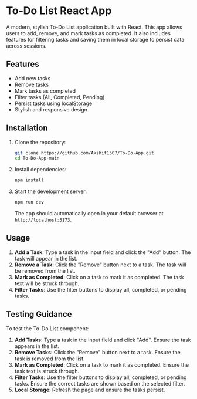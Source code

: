 # To-Do List React App

A modern, stylish To-Do List application built with React. This app allows users to add, remove, and mark tasks as completed. It also includes features for filtering tasks and saving them in local storage to persist data across sessions.

## Features

- Add new tasks
- Remove tasks
- Mark tasks as completed
- Filter tasks (All, Completed, Pending)
- Persist tasks using localStorage
- Stylish and responsive design

## Installation

1. Clone the repository:

   ```bash
   git clone https://github.com/Akshit1507/To-Do-App.git
   cd To-Do-App-main
   ```

2. Install dependencies:

   ```bash
   npm install
   ```

3. Start the development server:

   ```bash
   npm run dev
   ```

   The app should automatically open in your default browser at `http://localhost:5173`.

## Usage

1. **Add a Task**: Type a task in the input field and click the "Add" button. The task will appear in the list.
2. **Remove a Task**: Click the "Remove" button next to a task. The task will be removed from the list.
3. **Mark as Completed**: Click on a task to mark it as completed. The task text will be struck through.
4. **Filter Tasks**: Use the filter buttons to display all, completed, or pending tasks.

## Testing Guidance

To test the To-Do List component:

1. **Add Tasks**: Type a task in the input field and click "Add". Ensure the task appears in the list.
2. **Remove Tasks**: Click the "Remove" button next to a task. Ensure the task is removed from the list.
3. **Mark as Completed**: Click on a task to mark it as completed. Ensure the task text is struck through.
4. **Filter Tasks**: Use the filter buttons to display all, completed, or pending tasks. Ensure the correct tasks are shown based on the selected filter.
5. **Local Storage**: Refresh the page and ensure the tasks persist.
